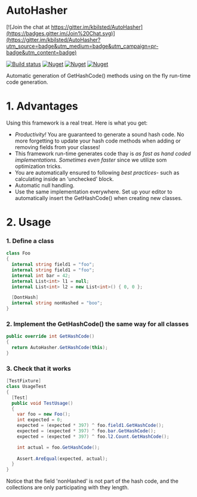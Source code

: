 # AutoHasher

[![Join the chat at https://gitter.im/kbilsted/AutoHasher](https://badges.gitter.im/Join%20Chat.svg)](https://gitter.im/kbilsted/AutoHasher?utm_source=badge&utm_medium=badge&utm_campaign=pr-badge&utm_content=badge)

[![Build status](https://ci.appveyor.com/api/projects/status/3ip6tk8i3s277474/branch/master?svg=true)](https://ci.appveyor.com/project/kbilsted/autohasher/branch/master)
[![Nuget](https://img.shields.io/nuget/dt/autohasher.svg)](http://nuget.org/packages/autohasher)
[![Nuget](https://img.shields.io/nuget/v/autohasher.svg)](http://nuget.org/packages/autohasher)
[![Nuget](https://img.shields.io/nuget/vpre/autohasher.svg)](http://nuget.org/packages/autohasher)


Automatic generation of GetHashCode() methods using on the fly run-time code generation.


# 1. Advantages

Using this framework is a real treat. Here is what you get:

* *Productivity!* You are guaranteed to generate a sound hash code. No more forgetting to update your hash code methods when adding or removing fields from your classes!
* This framework run-time generates code thay is *as fast as hand coded implementations. Sometimes even faster* since we utilize som optimization tricks. 
* You are automatically ensured to following *best practices*- such as calculating inside an 'unchecked' block.
* Automatic null handling.
* Use the same implementation everywhere. Set up your editor to automatically insert the GetHashCode() when creating new classes. 

# 2. Usage

### 1. Define a class

```C#
class Foo
{
  internal string field1 = "foo";
  internal string field1 = "foo";
  internal int bar = 42;
  internal List<int> l1 = null;
  internal List<int> l2 = new List<int>() { 0, 0 };

  [DontHash]
  internal string nonHashed = "boo";
}
```
  
### 2. Implement the GetHashCode() the same way for all classes
    
```C#
public override int GetHashCode()
{
  return AutoHasher.GetHashCode(this);
}
```  

### 3. Check that it works

```C#
[TestFixture]
class UsageTest
{
  [Test]
  public void TestUsage()
  {
    var foo = new Foo();
    int expected = 0;
    expected = (expected * 397) ^ foo.field1.GetHashCode();
    expected = (expected * 397) ^ foo.bar.GetHashCode();
    expected = (expected * 397) ^ foo.l2.Count.GetHashCode();

    int actual = foo.GetHashCode();
    
    Assert.AreEqual(expected, actual);
  }
}
```

Notice that the field 'nonHashed' is not part of the hash code, and the collections are only participating with they length.


